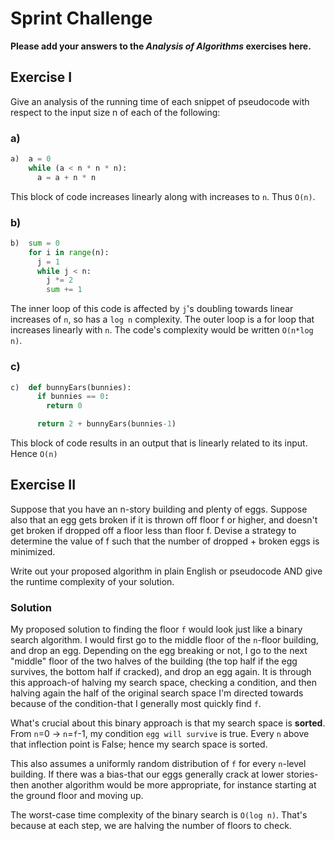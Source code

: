 # Sprint Challenge

**Please add your answers to the ***Analysis of  Algorithms*** exercises here.**

## Exercise I

Give an analysis of the running time of each snippet of pseudocode with respect to the input size n of each of the following:

### a)

```python
a)  a = 0
    while (a < n * n * n):
      a = a + n * n
```

This block of code increases linearly along with increases to `n`. Thus `O(n)`.

### b)

```python
b)  sum = 0
    for i in range(n):
      j = 1
      while j < n:
        j *= 2
        sum += 1
```

The inner loop of this code is affected by `j`'s doubling towards linear increases of `n`, so has a `log n` complexity. The outer loop is a for loop that increases linearly with `n`. The code's complexity would be written `O(n*log n)`.

### c)

```python
c)  def bunnyEars(bunnies):
      if bunnies == 0:
        return 0

      return 2 + bunnyEars(bunnies-1)
```

This block of code results in an output that is linearly related to its input. Hence `O(n)`

## Exercise II

Suppose that you have an n-story building and plenty of eggs. Suppose also that an egg gets broken if it is thrown off floor f or higher, and doesn't get broken if dropped off a floor less than floor f. Devise a strategy to determine the value of f such that the number of dropped + broken eggs is minimized.

Write out your proposed algorithm in plain English or pseudocode AND give the runtime complexity of your solution.

### Solution

My proposed solution to finding the floor `f` would look just like a binary search algorithm. I would first go to the middle floor of the `n`-floor building, and drop an egg. Depending on the egg breaking or not, I go to the next "middle" floor of the two halves of the building (the top half if the egg survives, the bottom half if cracked), and drop an egg again. It is through this approach-of halving my search space, checking a condition, and then halving again the half of the original search space I'm directed towards because of the condition-that I generally most quickly find `f`.

What's crucial about this binary approach is that my search space is **sorted**.
From `n`=0 -> `n`=`f`-1, my condition `egg will survive` is true. Every `n` above that inflection point is False; hence my search space is sorted.

This also assumes a uniformly random distribution of `f` for every `n`-level building. If there was a bias-that our eggs generally crack at lower stories-then another algorithm would be more appropriate, for instance starting at the ground floor and moving up.

The worst-case time complexity of the binary search is `O(log n)`. That's because at each step, we are halving the number of floors to check.
